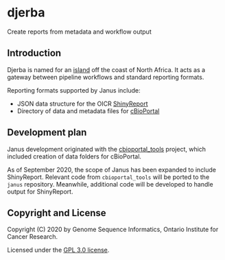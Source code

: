 # djerba

Create reports from metadata and workflow output

## Introduction

Djerba is named for an [island](https://en.wikipedia.org/wiki/Djerba) off the coast of North Africa. It acts as a gateway between pipeline workflows and standard reporting formats.

Reporting formats supported by Janus include:
- JSON data structure for the OICR [ShinyReport](https://github.com/oicr-gsi/ShinyReport)
- Directory of data and metadata files for [cBioPortal](https://cbioportal.org/)

## Development plan

Janus development originated with the [cbioportal_tools](https://github.com/oicr-gsi/cbioportal_tools) project, which included creation of data folders for cBioPortal.

As of September 2020, the scope of Janus has been expanded to include ShinyReport. Relevant code from `cbioportal_tools` will be ported to the `janus` repository. Meanwhile, additional code will be developed to handle output for ShinyReport.

## Copyright and License

Copyright (C) 2020 by Genome Sequence Informatics, Ontario Institute for Cancer Research.

Licensed under the [GPL 3.0 license](https://www.gnu.org/licenses/gpl-3.0.en.html).
